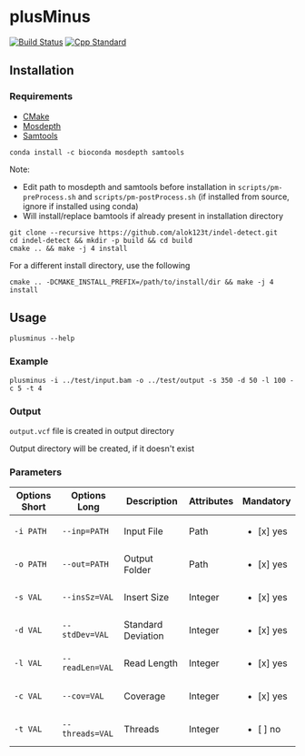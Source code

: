 # plusMinus

[![Build Status](https://travis-ci.com/alok123t/indel-detect.svg?token=4hAKK2irggAzvcM7yK4z&branch=master)](https://travis-ci.com/alok123t/indel-detect)
[![Cpp Standard](https://img.shields.io/badge/C%2B%2B-11-blue.svg)](https://en.wikipedia.org/wiki/C%2B%2B11)

## Installation
### Requirements
* [CMake](https://cmake.org/download/)
* [Mosdepth](https://github.com/brentp/mosdepth#installation)
* [Samtools](https://github.com/samtools/samtools#building-samtools)

```shell
conda install -c bioconda mosdepth samtools
```

Note: 
* Edit path to mosdepth and samtools before installation in `scripts/pm-preProcess.sh` and `scripts/pm-postProcess.sh` (if installed from source, ignore if installed using conda)
* Will install/replace bamtools if already present in installation directory

```shell
git clone --recursive https://github.com/alok123t/indel-detect.git
cd indel-detect && mkdir -p build && cd build
cmake .. && make -j 4 install
```
For a different install directory, use the following
```shell
cmake .. -DCMAKE_INSTALL_PREFIX=/path/to/install/dir && make -j 4 install
```

## Usage
```shell
plusminus --help
```

### Example
```shell
plusminus -i ../test/input.bam -o ../test/output -s 350 -d 50 -l 100 -c 5 -t 4
```

### Output
`output.vcf` file is created in output directory

Output directory will be created, if it doesn't exist

### Parameters
| Options Short | Options Long | Description | Attributes | Mandatory |
| --- | --- | --- | --- | --- |
| `-i PATH` | `--inp=PATH` | Input File | Path | <ul><li>[x] yes</li></ul> |
| `-o PATH` | `--out=PATH` | Output Folder | Path | <ul><li>[x] yes</li></ul> |
| `-s VAL` | `--insSz=VAL` | Insert Size | Integer | <ul><li>[x] yes</li></ul> |
| `-d VAL` | `--stdDev=VAL` | Standard Deviation | Integer | <ul><li>[x] yes</li></ul> |
| `-l VAL` | `--readLen=VAL` | Read Length | Integer | <ul><li>[x] yes</li></ul> |
| `-c VAL` | `--cov=VAL` | Coverage | Integer | <ul><li>[x] yes</li></ul> |
| `-t VAL` | `--threads=VAL` | Threads | Integer | <ul><li>[ ] no</li></ul> |
